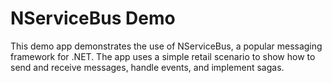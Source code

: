 # NServiceBus Demo

This demo app demonstrates the use of NServiceBus, a popular messaging framework for .NET. The app uses a simple retail scenario to show how to send and receive messages, handle events, and implement sagas.
